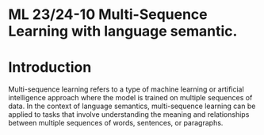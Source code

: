 #  ML 23/24-10 Multi-Sequence Learning with language semantic.


# Introduction

Multi-sequence learning refers to a type of machine learning or artificial intelligence approach where the model is trained on multiple sequences of data.
In the context of language semantics, multi-sequence learning can be applied to tasks that involve understanding the meaning and relationships  between multiple sequences of words, sentences, or paragraphs. 


